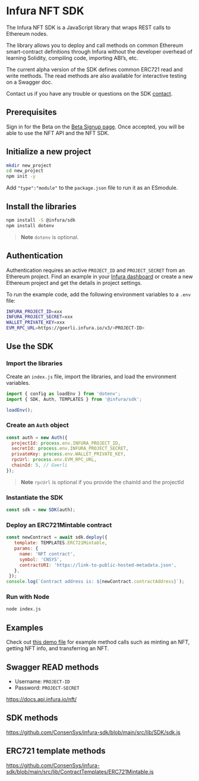 # Infura NFT SDK

The Infura NFT SDK is a JavaScript library that wraps REST calls to Ethereum nodes.

The library allows you to deploy and call methods on common Ethereum smart-contract definitions through Infura without the developer overhead of learning Solidity, compiling code, importing ABI’s, etc.

The current alpha version of the SDK defines common ERC721 read and write methods. The read methods are also available for interactive testing on a Swagger doc.

Contact us if you have any trouble or questions on the SDK [contact](https://infura.io/contact).

## Prerequisites

Sign in for the Beta on the [Beta Signup page](https://infura.io/resources/apis/nft-api-beta-signup).
Once accepted, you will be able to use the NFT API and the NFT SDK.

## Initialize a new project

```bash
mkdir new_project
cd new_project
npm init -y
```

Add `"type":"module"` to the `package.json` file to run it as an ESmodule.

## Install the libraries

```bash
npm install -S @infura/sdk
npm install dotenv 
```

> **Note**
> `dotenv` is optional.


## Authentication

Authentication requires an active `PROJECT_ID` and `PROJECT_SECRET` from an Ethereum project. Find an example in your [Infura dashboard](https://infura.io/dashboard) or create a new Ethereum project and get the details in project settings.

To run the example code, add the following environment variables to a `.env` file:

```bash
INFURA_PROJECT_ID=xxx
INFURA_PROJECT_SECRET=xxx
WALLET_PRIVATE_KEY=xxx
EVM_RPC_URL=https://goerli.infura.io/v3/<PROJECT-ID>
```

## Use the SDK

### Import the libraries

Create an `index.js` file, import the libraries, and load the environment variables.

```js
import { config as loadEnv } from 'dotenv';
import { SDK, Auth, TEMPLATES } from '@infura/sdk';

loadEnv();
```

### Create an `Auth` object

```javascript
const auth = new Auth({
  projectId: process.env.INFURA_PROJECT_ID,
  secretId: process.env.INFURA_PROJECT_SECRET,
  privateKey: process.env.WALLET_PRIVATE_KEY,
  rpcUrl: process.env.EVM_RPC_URL,
  chainId: 5, // Goerli
});
```

> **Note**
> `rpcUrl` is optional if you provide the chainId and the projectId

### Instantiate the SDK

```js
const sdk = new SDK(auth);
```

### Deploy an ERC721Mintable contract

```js
const newContract = await sdk.deploy({
   template: TEMPLATES.ERC721Mintable,
   params: {
     name: 'NFT contract',
     symbol: 'CNSYS',
     contractURI: 'https://link-to-public-hosted-metadata.json',
   },
 });
console.log(`Contract address is: ${newContract.contractAddress}`);
```

### Run with Node

```bash
node index.js
```

## Examples

Check out [this demo file](https://github.com/ConsenSys/infura-sdk/blob/main/usage.js) for example method calls such as minting an NFT, getting NFT info, and transferring an NFT.

## Swagger READ methods

- Username: `PROJECT-ID`
- Password: `PROJECT-SECRET`

https://docs.api.infura.io/nft/

## SDK methods

https://github.com/ConsenSys/infura-sdk/blob/main/src/lib/SDK/sdk.js

## ERC721 template methods

https://github.com/ConsenSys/infura-sdk/blob/main/src/lib/ContractTemplates/ERC721Mintable.js
